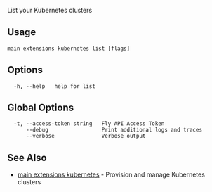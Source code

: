 List your Kubernetes clusters

## Usage
~~~
main extensions kubernetes list [flags]
~~~

## Options

~~~
  -h, --help   help for list
~~~

## Global Options

~~~
  -t, --access-token string   Fly API Access Token
      --debug                 Print additional logs and traces
      --verbose               Verbose output
~~~

## See Also

* [main extensions kubernetes](/docs/flyctl/main-extensions-kubernetes/)	 - Provision and manage Kubernetes clusters

